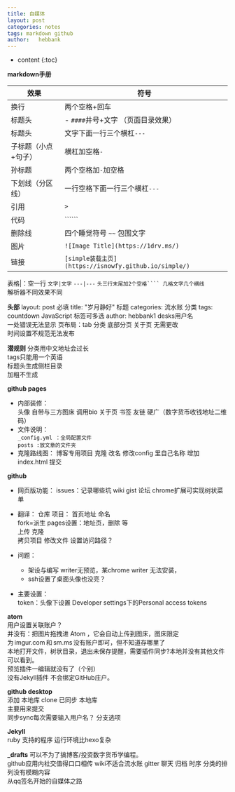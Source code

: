 ```yaml
---
title: 自媒体
layout: post
categories: notes
tags: markdown github
author:   hebbank
---
```


* content
{:toc}


**markdown手册**  





效果|符号  
---|---   
换行|两个空格+回车   
标题头| - ``####``井号+文字  （页面目录效果）
标题头|文字下面一行三个横杠``---``  
子标题（小点+句子）|横杠加空格`` - ``    
孙标题|两个空格加``-``加空格  
下划线（分区线）|一行空格下面一行三个横杠``---``   
引用 |``>``  
代码|``````    
删除线|四个睡觉符号  ``~~``  包围文字  
图片|``![Image Title](https://1drv.ms/)  ``  
链接|``[simple装载主页](https://isnowfy.github.io/simple/) ``  

表格|：空一行  ``文字|文字`` ``---|---`` ``头三行末尾加2个空格```` 几格文字几个横线``    
解析器不同效果不同  

**头部**
layout: post 必填
title:  "岁月静好"  标题
categories: 流水账  分类
tags:  countdown JavaScript   标签可多选
author: hebbank1   desks用户名  
一处错误无法显示
页布局：tab 分类 底部分页 关于页 无需更改  
时间设置不规范无法发布  

**潜规则**
分类用中文地址会过长  
tags只能用一个英语  
标题头生成侧栏目录   
加粗不生成  

**github pages**   
- 内部装修：  
头像  自带与三方图床 调用bio 关于页 书签 友链 硬广（数字货币收钱地址二维码）  
- 文件说明：   
``_config.yml ：全局配置文件``  
``posts :放文章的文件夹``    
- 克隆路线图：
博客专用项目 克隆 改名 修改config 里自己名称 增加index.html 提交   

**github**   
- 网页版功能：
issues：记录哪些坑 wiki gist 论坛
chrome扩展可实现树状菜单

- 翻译：
仓库  项目： 首页地址 命名    
fork=派生
pages设置：地址页，删除 等  
上传  克隆  
拷贝项目 修改文件 设置访问路径？
- 问题：
  - 架设与编写 writer无预览，某chrome writer 无法安装，    
  - ssh设置了桌面头像也没亮？  
- 主要设置：  
token：头像下设置  Developer settings下的Personal access tokens   

**atom**   
用户设置关联账户？   
并没有：把图片拖拽进 Atom ，它会自动上传到图床，图床限定为 imgur.com 和 sm.ms 没有账户即可，但不知道存哪里了  
本地打开文件，树状目录，退出未保存提醒，需要插件同步?本地并没有其他文件可以看到。    
预览插件一编辑就没有了（个别）   
没有Jekyll插件  不会绑定GitHub庄户。  

**github desktop**    
添加 本地库 clone 已同步 本地库  
主要用来提交   
同步sync每次需要输入用户名？
分支选项   

**Jekyll**  
ruby 支持的程序 运行环境比hexo复杂   

**_drafts**
可以不为了搞博客/投资数字货币学编程。  
github应用内社交值得口口相传  wiki不适合流水账 gitter 聊天
归档 时序 分类的排列没有模糊内容  
从qq签名开始的自媒体之路  
